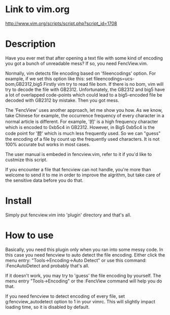 # Link to vim.org
http://www.vim.org/scripts/script.php?script_id=1708

# Description
Have you ever met that after opening a text file with some kind of encoding you got a bunch of unreadable mess? 
If so, you need FencView.vim. 

Normally, vim detects file encoding based on 'fileencodings' option. For example, if we set this option like this: 
set fileencodings=ucs-bom,GB2312,big5 
Firstly vim try to read file bom. If there is no bom, vim will try to decode the file with GB2312. Unfortunately, the GB2312 and big5 have a lot of overlapped code-points which could lead to a big5-encoded file be decoded with GB2312 by mistake. Then you got mess. 

The 'FencView' uses another approach, let me show you how. 
As we know, take Chinese for example, the occurrence frequency of every character in a normal article is different. For example, '的' is a high frequency character which is encoded to 0xb5c4 in GB2312. However, in Big5 0xb5c4 is the code point for '腔' which is much less frequently used. So we can "guess" the encoding of a file by count up the frequently used characters. It is not 100% accurate but works in most cases. 

The user manual is embeded in fencview.vim, refer to it if you'd like to custmize this script.

If you encounter a file that fencview can not handle, you're more than welcome to send it to me in order to improve the algrithm, but take care of the sensitive data before you do that.

# Install
Simply put fencview.vim into 'plugin' directory and that's all.

# How to use
Basically, you need this plugin only when you ran into some messy code. In this case you need fencview to auto detect the file encoding. Either click the menu entry:
"Tools->Encoding->Auto Detect"
or use this command:
:FencAutoDetect
and probably that's all.

If it doesn't work, you may try to 'guess' the file encoding by yourself.
The menu entry "Tools->Encoding" or the :FencView command will help you do that.

If you need fencview to detect encoding of every file, set g:fencview_autodetect option to 1 in your vimrc. This will slightly impact loading time, so it is disabled by default.

